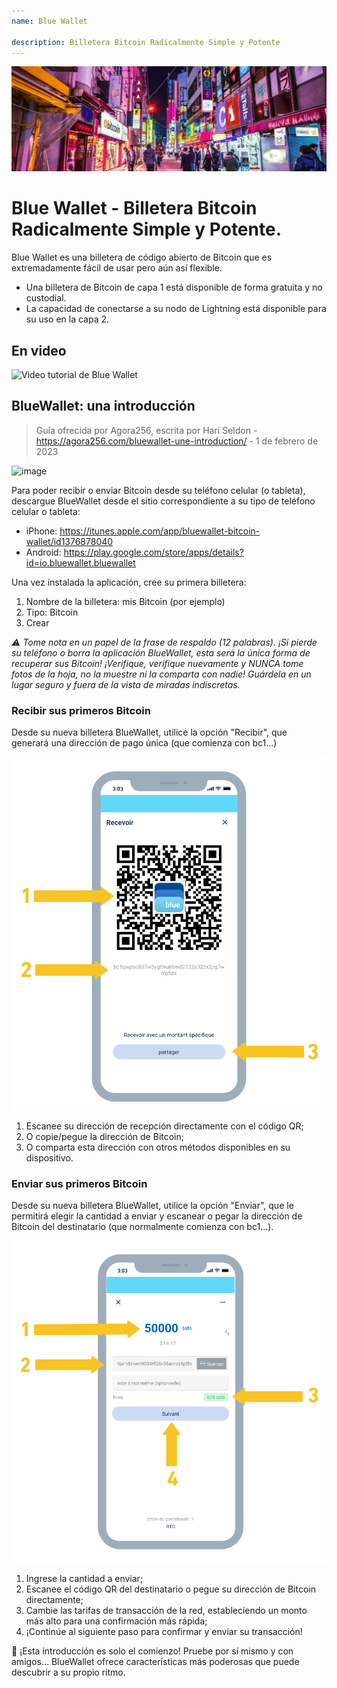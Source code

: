 ```yaml
---
name: Blue Wallet

description: Billetera Bitcoin Radicalmente Simple y Potente
---
```


![cover](assets/cover.jpeg)

# Blue Wallet - Billetera Bitcoin Radicalmente Simple y Potente.

Blue Wallet es una billetera de código abierto de Bitcoin que es extremadamente fácil de usar pero aún así flexible.

- Una billetera de Bitcoin de capa 1 está disponible de forma gratuita y no custodial.
- La capacidad de conectarse a su nodo de Lightning está disponible para su uso en la capa 2.

## En video

![Video tutorial de Blue Wallet](https://www.youtube.com/watch?v=UCAtFgkdJtM)

## BlueWallet: una introducción

> Guía ofrecida por Agora256, escrita por Hari Seldon - https://agora256.com/bluewallet-une-introduction/ - 1 de febrero de 2023

![image](assets/1.jpg)

Para poder recibir o enviar Bitcoin desde su teléfono celular (o tableta), descargue BlueWallet desde el sitio correspondiente a su tipo de teléfono celular o tableta:

- iPhone: https://itunes.apple.com/app/bluewallet-bitcoin-wallet/id1376878040
- Android: https://play.google.com/store/apps/details?id=io.bluewallet.bluewallet

Una vez instalada la aplicación, cree su primera billetera:

1. Nombre de la billetera: mis Bitcoin (por ejemplo)
2. Tipo: Bitcoin
3. Crear

_⚠️ Tome nota en un papel de la frase de respaldo (12 palabras). ¡Si pierde su teléfono o borra la aplicación BlueWallet, esta será la única forma de recuperar sus Bitcoin! ¡Verifique, verifique nuevamente y NUNCA tome fotos de la hoja, no la muestre ni la comparta con nadie! Guárdela en un lugar seguro y fuera de la vista de miradas indiscretas._

### Recibir sus primeros Bitcoin

Desde su nueva billetera BlueWallet, utilice la opción "Recibir", que generará una dirección de pago única (que comienza con bc1...)

![image](assets/2.png)

1. Escanee su dirección de recepción directamente con el código QR;
2. O copie/pegue la dirección de Bitcoin;
3. O comparta esta dirección con otros métodos disponibles en su dispositivo.

### Enviar sus primeros Bitcoin

Desde su nueva billetera BlueWallet, utilice la opción "Enviar", que le permitirá elegir la cantidad a enviar y escanear o pegar la dirección de Bitcoin del destinatario (que normalmente comienza con bc1...).

![image](assets/3.png)

1. Ingrese la cantidad a enviar;
2. Escanee el código QR del destinatario o pegue su dirección de Bitcoin directamente;
3. Cambie las tarifas de transacción de la red, estableciendo un monto más alto para una confirmación más rápida;
4. ¡Continúe al siguiente paso para confirmar y enviar su transacción!

🥇 ¡Esta introducción es solo el comienzo! Pruebe por sí mismo y con amigos... BlueWallet ofrece características más poderosas que puede descubrir a su propio ritmo.
